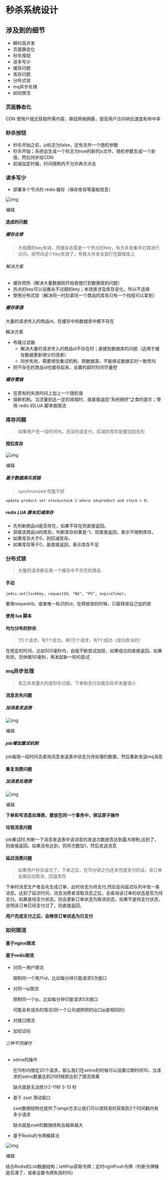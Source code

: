 #  秒杀系统设计

## 涉及到的细节

- 瞬时高并发
- 页面静态化
- 秒杀按钮
- 读多写少
- 缓存问题
- 库存问题
- 分布式锁
- mq异步处理
- 如何限流

### 页面静态化

CDN 使用户就近获取所需内容，降低网络拥塞，提高用户访问响应速度和命中率

### 秒杀按钮

- 秒杀开始之前，js标志为false，还有另外一个随机参数
- 秒杀开始；系统会生成一个标志为true的新的js文件，随机参数生成一个新值，然后同步给CDN
- 前端加定时器，时间限制内不允许再次点击

### 读多写少

- 部署多个节点的 redis 缓存（保存库存等基础信息）



![img](秒杀高并发场景.assets/7decb7ff30dbac536a3cf86d72e37df8.jpeg)

![点击并拖拽以移动](data:image/gif;base64,R0lGODlhAQABAPABAP///wAAACH5BAEKAAAALAAAAAABAAEAAAICRAEAOw==)编辑

#### 造成的问题

##### 缓存击穿

> 大规模的key失效，而缓存击穿是一个热点的Key，有大并发集中对其进行访问，突然间这个Key失效了，导致大并发全部打在数据库上

###### 解决方案

- 缓存预热（解决大量数据刚开始直接打到数据库的问题）
- 热点的key可以设置永不过期的key；本场景涉及库存变化，所以不适用
- 使用分布式锁（解决同一时刻拿同一个商品的库存只有一个线程可以拿到）

##### 缓存穿透

大量的请求传入的商品id，在缓存中和数据库中都不存在

解决方案

- 布隆过滤器
  - 解决大量的请求传入的商品id不存在时；直接到数据库的问题（适用于缓存数据更新很少的场景）
  - 同步失败，需要增加重试机制，跨数据源，不能保证数据实时一致性吗
- 把不存在的商品id也缓存起来，设置的超时时间尽量短

##### 缓存雪崩

- 在原有的失效时间上加上一个随机值
- 熔断机制。当流量到达一定的阈值时，就直接返回“系统拥挤”之类的提示；使用 redis 的LUA 脚本做限流

### 库存问题

> 如果用户在一段时间内，还没完成支付，扣减的库存是要加回去的

#### 预扣库存



![img](秒杀高并发场景.assets/f696e15cafb40afd446d4932b00d8c72.jpeg)

![点击并拖拽以移动](data:image/gif;base64,R0lGODlhAQABAPABAP///wAAACH5BAEKAAAALAAAAAABAAEAAAICRAEAOw==)编辑

##### 基于数据库乐观锁

> synchronized 性能不好

```
update product set stock=stock-1 where id=product and stock > 0;
```

##### redis LUA 脚本扣减库存

- 先判断商品id是否存在，如果不存在则直接返回。
- 获取该商品id的库存，判断库存如果是-1，则直接返回，表示不限制库存。
- 如果库存大于0，则扣减库存。
- 如果库存等于0，是直接返回，表示库存不足

### 分布式锁

> 大量的请求都去查一个缓存中不存在的商品

#### 手动

```
jedis.set(lockKey, requestId, "NX", "PX", expireTime);
```

要用requestId，或者唯一标识的id，在释放锁的时候，只能释放自己加的锁

#### 使用 lua 脚本

#### 均匀分布的秒杀

> 1万个请求，有1个成功。再1万个请求，有1个成功（成功取决的）

在规定的时间，比如500毫秒内，自旋不断尝试加锁，如果成功则直接返回。如果失败，则休眠50毫秒，再发起新一轮的尝试

### mq异步处理

> 真正并发量大的是秒杀功能，下单和支付功能实际并发量很小

#### 消息丢失问题

##### 加消息发送表



![img](秒杀高并发场景.assets/ee12335d002fdfca836eda1b61385869.jpeg)

![点击并拖拽以移动](data:image/gif;base64,R0lGODlhAQABAPABAP///wAAACH5BAEKAAAALAAAAAABAAEAAAICRAEAOw==)编辑

##### job增加重试机制

job每隔一段时间去查询消息发送表中状态为待处理的数据，然后重新发送mq消息

#### 重复消费问题

##### 加消息处理表



![img](秒杀高并发场景.assets/817d8569a461d08d0ab17b529935a729.jpeg)

![点击并拖拽以移动](data:image/gif;base64,R0lGODlhAQABAPABAP///wAAACH5BAEKAAAALAAAAAABAAEAAAICRAEAOw==)编辑

**下单和写消息处理表，要放在同一个事务中，保证原子操作**

#### 垃圾消息问题

job重试时,判断一下消息发送表中该消息的发送次数是否达到最大限制,达到了，则直接返回。如果没有达到，则将次数加1，然后发送消息

#### 延迟消费问题

> 如果用户秒杀成功了，下单之后，在15分钟之内还未完成支付的话，该订单会被自动取消，回退库存

下单时消息生产者会先生成订单，此时状态为待支付,然后会向延迟队列中发一条消息。达到了延迟时间，消息消费者读取消息之后，会查询该订单的状态是否为待支付。如果是待支付状态，则会更新订单状态为取消状态。如果不是待支付状态，说明该订单已经支付过了，则直接返回。

**用户完成支付之后，会修改订单状态为已支付**

### 如何限流

#### 基于nginx限流

#### 基于redis限流

- 对同一用户限流

  限制同一个用户id，比如每分钟只能请求5次接口

- 对同一ip限流

  限制同一个ip，比如每分钟只能请求5次接口

  可能会有误杀的情况(同一个公司或网吧的出口ip是相同的)

- 对接口限流

- 加验证码

###### 三种不同操作

- setnx的操作

  在10秒内限定20个请求，那么我们在setnx的时候可以设置过期时间10，当请求的setnx数量达到20时候即达到了限流效果

  缺点就是无法统计2-11秒 3-13 秒

- 基于 zset 滑动窗口

  zset数据结构也提供了range方法让我们可以很轻易的获取到2个时间戳内有多少请求

  缺点就是zset的数据结构会越来越大

- 基于Redis的令牌桶算法



![img](秒杀高并发场景.assets/format,png.png)

![点击并拖拽以移动](data:image/gif;base64,R0lGODlhAQABAPABAP///wAAACH5BAEKAAAALAAAAAABAAEAAAICRAEAOw==)编辑

结合Redis的List数据结构；leftPop获取令牌；定时rightPush令牌（判断令牌桶是否满了，或者设置令牌失效时间）